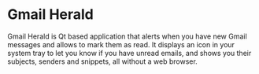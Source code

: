 # Gmail Herald

Gmail Herald is Qt based application that alerts when you have new Gmail messages and allows to mark them as read. It displays an icon in your system tray to let you know if you have unread emails, and shows you their subjects, senders and snippets, all without a web browser.

